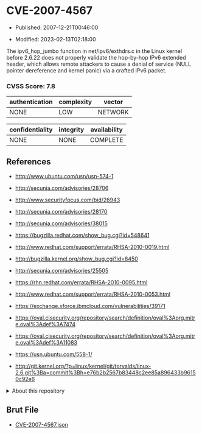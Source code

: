# CVE-2007-4567

- Published: 2007-12-21T00:46:00

- Modified: 2023-02-13T02:18:00

The ipv6_hop_jumbo function in net/ipv6/exthdrs.c in the Linux kernel before 2.6.22 does not properly validate the hop-by-hop IPv6 extended header, which allows remote attackers to cause a denial of service (NULL pointer dereference and kernel panic) via a crafted IPv6 packet.

### CVSS Score: **7.8**

| authentication | complexity | vector |
| --- | --- | --- |
| NONE | LOW | NETWORK |

| confidentiality | integrity | availability |
| --- | --- | --- |
| NONE | NONE | COMPLETE |

## References

* http://www.ubuntu.com/usn/usn-574-1

* http://secunia.com/advisories/28706

* http://www.securityfocus.com/bid/26943

* http://secunia.com/advisories/28170

* http://secunia.com/advisories/38015

* https://bugzilla.redhat.com/show_bug.cgi?id=548641

* http://www.redhat.com/support/errata/RHSA-2010-0019.html

* http://bugzilla.kernel.org/show_bug.cgi?id=8450

* http://secunia.com/advisories/25505

* https://rhn.redhat.com/errata/RHSA-2010-0095.html

* http://www.redhat.com/support/errata/RHSA-2010-0053.html

* https://exchange.xforce.ibmcloud.com/vulnerabilities/39171

* https://oval.cisecurity.org/repository/search/definition/oval%3Aorg.mitre.oval%3Adef%3A7474

* https://oval.cisecurity.org/repository/search/definition/oval%3Aorg.mitre.oval%3Adef%3A11083

* https://usn.ubuntu.com/558-1/

* http://git.kernel.org/?p=linux/kernel/git/torvalds/linux-2.6.git%3Ba=commit%3Bh=e76b2b2567b83448c2ee85a896433b96150c92e6

<details>
<summary>About this repository</summary> 

  This repository is part of the project [Live Hack CVE](https://github.com/Live-Hack-CVE). Main website can be found [www.live-hack.org](https://www.live-hack.org) 
  
  Made by [Sn0wAlice](https://github.com/Sn0wAlice) for the people that care about security and need to have a feed of the latest CVEs. Hope you enjoy it, don't forget to star the repo and follow me on [Twitter](https://twitter.com/Sn0wAlice) and [Github](https://github.com/Sn0wAlice). And that is my [personnal website](https://www.alice-snow.me/)

  - [Home Page](https://github.com/Live-Hack-CVE)
  - [Framework](https://github.com/Live-Hack-CVE/cve-framework)
  - [CVE database](https://github.com/Live-Hack-CVE/full_database)
  - [Changelog](https://github.com/Live-Hack-CVE/Changelog)
</details>

## Brut File

* [CVE-2007-4567.json](https://raw.githubusercontent.com/Live-Hack-CVE/full_database/main/cves/2007/CVE-2007-4567.json)

